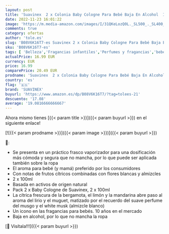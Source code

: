 ```yaml
---
layout: post
title: 'Suavinex  2 x Colonia Baby Cologne Para Bebé Baja En Alcohol  Incolor  100ml'
date: 2022-11-23 16:01:22
image: 'https://m.media-amazon.com/images/I/31QKeLozQ0L._SL500_._SL400_.jpg'
comments: true
category: ofertas
author: 'tole.es'
slug: 'B08V6K16T7-es Suavinex 2 x Colonia Baby Cologne Para Bebé Baja En...'
sku: 'B08V6K16T7-es'
tags: [ 'Belleza','Fragancias infantiles','Perfumes y fragancias','bebé','suavinex','🇪🇸', ]
actualPrice: 16.99 EUR
currency: EUR
price: 16.99
comparePrice: 20.49 EUR
prodname: 'Suavinex  2 x Colonia Baby Cologne Para Bebé Baja En Alcohol  Incolor  100ml'
country: 'es'
flag: '🇪🇸'
brand: 'SUAVINEX'
buyurl: 'https://www.amazon.es/dp/B08V6K16T7/?tag=tolees-21'
descuento: '17.08'
average: '19.0816666666667'
---
```


Ahora mismo tienes [{{< param title >}}]({{< param buyurl >}}) en el siguiente enlace!

[![{{< param prodname >}}]({{< param image >}})]({{< param buyurl >}})

🔎:

- Se presenta en un práctico frasco vaporizador para una dosificación más cómoda y segura que no mancha, por lo que puede ser aplicada también sobre la ropa
- El aroma para bebé (y mamá) preferido por los consumidores
- Con notas de frutos cítricos combinadas con flores blancas y almizcles
- 2 x 100ml
- Basada en activos de origen natural
- Pack 2 x Baby Cologne de Suavinex, 2 x 100ml
- La cítrica frescura de la bergamota, el limón y la mandarina abre paso al aroma del lirio y el muguet, matizado por el recuerdo del suave perfume del musgo y el white musk (almizcle blanco)
- Un icono en las fragancias para bebés. 10 años en el mercado
- Baja en alcohol, por lo que no mancha la ropa

[🛒 Visítala!!!]({{< param buyurl >}})
